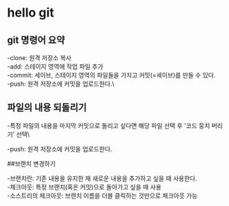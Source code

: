 # hello git

## git 명령어 요약

-clone: 원격 저장소 복사\
-add: 스테이지 영역에 작업 파일 추가\
-commit: 세이브, 스테이지 영역의 파일들을 가지고 커밋(=세이브)를 만들 수 있다.\
-push: 원격 저장소에 커밋을 업로드한다.\

## 파일의 내용 되돌리기

-특정 파일의 내용을 마지막 커밋으로 돌리고 싶다면 해당 파일 선택 후 '코드 뭉치 버리기' 선택\

-push: 원격 저장소에 커밋을 업로드한다.

##브랜치 변경하기

-브랜치란: 기존 내용을 유지한 채 새로운 내용을 추가하고 싶을 때 사용한다.\
-체크아웃: 특정 브랜치(혹은 커밋)으로 돌아가고 싶을 때 사용\
-소스트리의 체크아웃: 브랜치 이름을 더블 클릭하는 것만으로 체크아웃 가능

